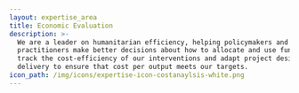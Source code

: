 ```yaml
---
layout: expertise_area
title: Economic Evaluation
description: >-
  We are a leader on humanitarian efficiency, helping policymakers and
  practitioners make better decisions about how to allocate and use funding. We
  track the cost-efficiency of our interventions and adapt project design or
  delivery to ensure that cost per output meets our targets.
icon_path: /img/icons/expertise-icon-costanaylsis-white.png
---
```


